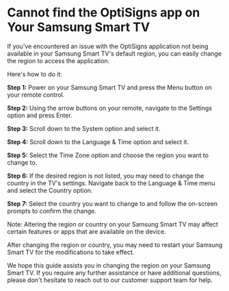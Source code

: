 # Cannot find the OptiSigns app on Your Samsung Smart TV

If you've encountered an issue with the OptiSigns application not being available in your Samsung Smart TV's default region, you can easily change the region to access the application.

Here's how to do it:

**Step 1:** Power on your Samsung Smart TV and press the Menu button on your remote control.

**Step 2:** Using the arrow buttons on your remote, navigate to the Settings option and press Enter.

**Step 3:** Scroll down to the System option and select it.

**Step 4:** Scroll down to the Language & Time option and select it.

**Step 5:** Select the Time Zone option and choose the region you want to change to.

**Step 6:** If the desired region is not listed, you may need to change the country in the TV's settings. Navigate back to the Language & Time menu and select the Country option.

**Step 7:** Select the country you want to change to and follow the on-screen prompts to confirm the change.

Note: Altering the region or country on your Samsung Smart TV may affect certain features or apps that are available on the device.

After changing the region or country, you may need to restart your Samsung Smart TV for the modifications to take effect.

We hope this guide assists you in changing the region on your Samsung Smart TV. If you require any further assistance or have additional questions, please don't hesitate to reach out to our customer support team for help.
